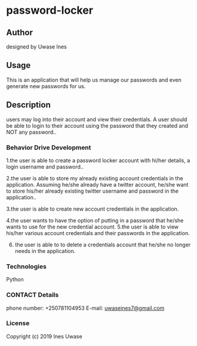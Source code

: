 # password-locker
## Author
designed by Uwase Ines
## Usage
This is an application that will help us manage our passwords and even generate new passwords for us.
## Description
 users may  log into their account and view their credentials. A user should be able to login to their account using the password that they created and NOT any password.. 
### Behavior Drive Development
1.the user is able to create a password locker account with hi/her details, a login username and password..

2.the user is able to store my already existing account credentials in the application. Assuming he/she already have a twitter account, he/she want to store his/her already existing twitter username and password in the application..

3.the user is able  to create new account credentials in the application.

4.the user wants to have the option of putting in a password that he/she wants to use for the new credential account.
5.the user is able to view his/her various account credentials and their passwords in the application.

6. the user is able to to delete a credentials account that he/she no longer needs in the application.

### Technologies
 Python

### CONTACT Details
phone number: +250781104953 E-mail: uwaseines7@gmail.com

### License
Copyright (c) 2019 Ines Uwase
